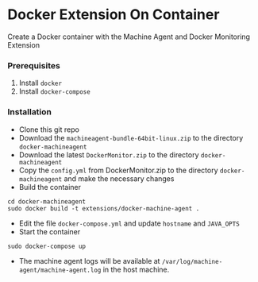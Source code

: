 # Docker Extension On Container
Create a Docker container with the Machine Agent and Docker Monitoring Extension

### Prerequisites
1. Install `docker`
2. Install `docker-compose`

### Installation

* Clone this git repo
* Download the `machineagent-bundle-64bit-linux.zip` to the directory `docker-machineagent`
* Download the latest `DockerMonitor.zip` to the directory `docker-machineagent`
* Copy the `config.yml` from DockerMonitor.zip to the directory `docker-machineagent` and make the necessary changes
* Build the container
```
cd docker-machineagent
sudo docker build -t extensions/docker-machine-agent .
```
* Edit the file `docker-compose.yml` and update `hostname` and `JAVA_OPTS`
* Start the container 
 ```
 sudo docker-compose up
 ```
* The machine agent logs will be available at `/var/log/machine-agent/machine-agent.log` in the host machine.


